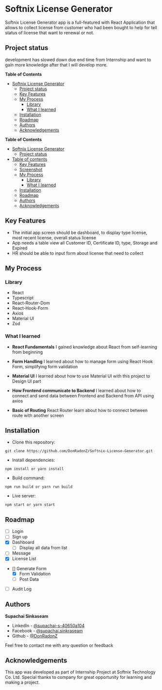 # Softnix License Generator

Softnix License Generator app is a full-featured with React Application that allows to collect license from customer who had been bought to help for tell status of license that want to renewal or not.

## Project status

development has slowed down due end time from Internship and want to gain more knowledge after that I will develop more. 


**Table of Contents**

- [Softnix License Generator](#softnix-license-generator)
  - [Project status](#project-status)
  - [Key Features](#key-features)
  - [My Process](#my-process)
    - [Library](#library)
    - [What I learned](#what-i-learned)
  - [Installation](#installation)
  - [Roadmap](#roadmap)
  - [Authors](#authors)
  - [Acknowledgements](#acknowledgements)





**Table of Contents**

- [Softnix License Generator](#softnix-license-generator)
  - [Project status](#project-status)
- [Table of contents](#table-of-contents)
  - [Key Features](#key-features)
  - [Screenshot](#screenshot)
  - [My Process](#my-process)
    - [Library](#library)
    - [What I learned](#what-i-learned)
  - [Installation](#installation)
  - [Roadmap](#roadmap)
  - [Authors](#authors)
  - [Acknowledgements](#acknowledgements)


## Key Features
* The initial app screen  should be dashboard, to display type license, most recent license, overall status license
* App needs a table view all Customer ID, Certificate ID, type, Storage and Expired
* HR should be able to input form about license that need to collect

## My Process

### Library

* React
* Typescript
* React-Router-Dom
* React-Hook-Form
* Axios
* Material UI
* Zod

### What I learned

* **React Fundamentals** I gained knowledge about React from self-learning from beginning

* **Form Handling** I learned about how to manage form using React Hook Form, simplifying form validation

* **Material UI** I learned about how to use Material UI with this project to Design UI part

* **How Frontend communicate to Backend** I learned about how to connect and send data between Frontend and Backend from API using axios

* **Basic of Routing** React Router learn about how to connect between route with another screen

## Installation

* Clone this repository:

```
git clone https://github.com/DonRadonZ/Softnix-License-Generator.git
```

* Install dependencies:

```
npm install or yarn install
```

* Build command:

```
npm run build or yarn run build
```

* Live server:

```
npm start or yarn start
```

## Roadmap
- [ ] Login
- [ ] Sign up
- [x] Dashboard
    - [ ] Display all data from list
- [ ] Message
- [x] License List
- [] Generate Form
    - [x] Form Validation
    - [ ] Post Data
- [ ] Audit Log


## Authors

 **Supachai Sinkaseam**

* LinkedIn - [@supachai-s-40650a104](https://www.linkedin.com/in/supachai-s-40650a104/)
* Facebook - [@supachai.sinkraseam](https://www.facebook.com/supachai.sinkraseam)
* Github - [@DonRadonZ](https://github.com/DonRadonZ)

Feel free to contact me with any question or feedback

## Acknowledgements

This app was developed as part of Internship Project at Softnix Technology Co. Ltd. Special thanks to company for great opportunity for learning and making a project.
